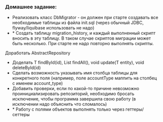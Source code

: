 ### Домашнее задание:

- Реализовать класс DbMigrator - он должен при старте создавать все необходимые таблицы из файла init.sql (через обычный
  JDBC, flyway/liquibase использовать не надо)
- \* Создать таблицу migration_history, и каждый выполненный скрипт вносить в эту таблицу. В таком случае скриптов
  миграции может быть несколько. При старте не надо повторно выполнять скрипты.

Доработать AbstractRepository

- Доделать T findById(id), List<T> findAll(), void update(T entity), void deleteById(id)
- Сделать возможность указывать имя столбца таблицы для конкретного поля (например, поле accountType маппить на столбец
  с именем account_type)
- Добавить проверки, если по какой-то причине невозможно проинициализировать репозиторий, необходимо бросать исключение,
  чтобы программа завершила свою работу (в исключении надо объяснить что сломалось)
- \* Работу с полями объектов выполнять только через геттеры/сеттеры